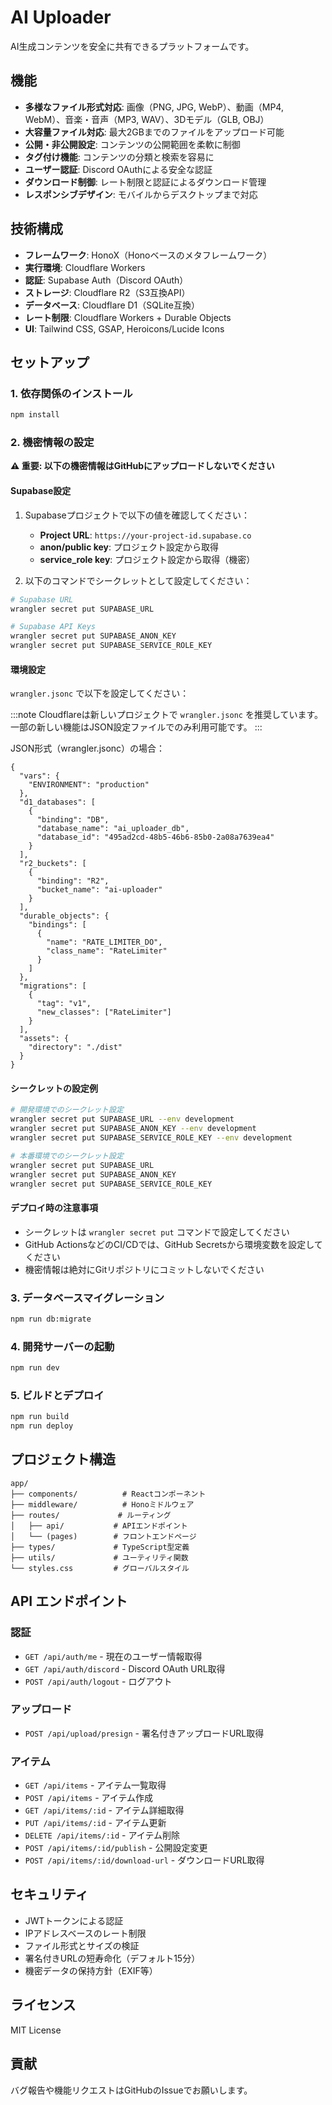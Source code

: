 # AI Uploader

AI生成コンテンツを安全に共有できるプラットフォームです。

## 機能

- **多様なファイル形式対応**: 画像（PNG, JPG, WebP）、動画（MP4, WebM）、音楽・音声（MP3, WAV）、3Dモデル（GLB, OBJ）
- **大容量ファイル対応**: 最大2GBまでのファイルをアップロード可能
- **公開・非公開設定**: コンテンツの公開範囲を柔軟に制御
- **タグ付け機能**: コンテンツの分類と検索を容易に
- **ユーザー認証**: Discord OAuthによる安全な認証
- **ダウンロード制御**: レート制限と認証によるダウンロード管理
- **レスポンシブデザイン**: モバイルからデスクトップまで対応

## 技術構成

- **フレームワーク**: HonoX（Honoベースのメタフレームワーク）
- **実行環境**: Cloudflare Workers
- **認証**: Supabase Auth（Discord OAuth）
- **ストレージ**: Cloudflare R2（S3互換API）
- **データベース**: Cloudflare D1（SQLite互換）
- **レート制限**: Cloudflare Workers + Durable Objects
- **UI**: Tailwind CSS, GSAP, Heroicons/Lucide Icons

## セットアップ

### 1. 依存関係のインストール

```bash
npm install
```

### 2. 機密情報の設定

**⚠️ 重要: 以下の機密情報はGitHubにアップロードしないでください**

#### Supabase設定

1. Supabaseプロジェクトで以下の値を確認してください：
   - **Project URL**: `https://your-project-id.supabase.co`
   - **anon/public key**: プロジェクト設定から取得
   - **service_role key**: プロジェクト設定から取得（機密）

2. 以下のコマンドでシークレットとして設定してください：

```bash
# Supabase URL
wrangler secret put SUPABASE_URL

# Supabase API Keys
wrangler secret put SUPABASE_ANON_KEY
wrangler secret put SUPABASE_SERVICE_ROLE_KEY
```

#### 環境設定

`wrangler.jsonc` で以下を設定してください：

:::note
Cloudflareは新しいプロジェクトで `wrangler.jsonc` を推奨しています。一部の新しい機能はJSON設定ファイルでのみ利用可能です。
:::

JSON形式（wrangler.jsonc）の場合：

```jsonc
{
  "vars": {
    "ENVIRONMENT": "production"
  },
  "d1_databases": [
    {
      "binding": "DB",
      "database_name": "ai_uploader_db",
      "database_id": "495ad2cd-48b5-46b6-85b0-2a08a7639ea4"
    }
  ],
  "r2_buckets": [
    {
      "binding": "R2",
      "bucket_name": "ai-uploader"
    }
  ],
  "durable_objects": {
    "bindings": [
      {
        "name": "RATE_LIMITER_DO",
        "class_name": "RateLimiter"
      }
    ]
  },
  "migrations": [
    {
      "tag": "v1",
      "new_classes": ["RateLimiter"]
    }
  ],
  "assets": {
    "directory": "./dist"
  }
}
```

#### シークレットの設定例

```bash
# 開発環境でのシークレット設定
wrangler secret put SUPABASE_URL --env development
wrangler secret put SUPABASE_ANON_KEY --env development
wrangler secret put SUPABASE_SERVICE_ROLE_KEY --env development

# 本番環境でのシークレット設定
wrangler secret put SUPABASE_URL
wrangler secret put SUPABASE_ANON_KEY
wrangler secret put SUPABASE_SERVICE_ROLE_KEY
```

#### デプロイ時の注意事項

- シークレットは `wrangler secret put` コマンドで設定してください
- GitHub ActionsなどのCI/CDでは、GitHub Secretsから環境変数を設定してください
- 機密情報は絶対にGitリポジトリにコミットしないでください

### 3. データベースマイグレーション

```bash
npm run db:migrate
```

### 4. 開発サーバーの起動

```bash
npm run dev
```

### 5. ビルドとデプロイ

```bash
npm run build
npm run deploy
```

## プロジェクト構造

```
app/
├── components/          # Reactコンポーネント
├── middleware/          # Honoミドルウェア
├── routes/             # ルーティング
│   ├── api/           # APIエンドポイント
│   └── (pages)        # フロントエンドページ
├── types/             # TypeScript型定義
├── utils/             # ユーティリティ関数
└── styles.css         # グローバルスタイル
```

## API エンドポイント

### 認証
- `GET /api/auth/me` - 現在のユーザー情報取得
- `GET /api/auth/discord` - Discord OAuth URL取得
- `POST /api/auth/logout` - ログアウト

### アップロード
- `POST /api/upload/presign` - 署名付きアップロードURL取得

### アイテム
- `GET /api/items` - アイテム一覧取得
- `POST /api/items` - アイテム作成
- `GET /api/items/:id` - アイテム詳細取得
- `PUT /api/items/:id` - アイテム更新
- `DELETE /api/items/:id` - アイテム削除
- `POST /api/items/:id/publish` - 公開設定変更
- `POST /api/items/:id/download-url` - ダウンロードURL取得

## セキュリティ

- JWTトークンによる認証
- IPアドレスベースのレート制限
- ファイル形式とサイズの検証
- 署名付きURLの短寿命化（デフォルト15分）
- 機密データの保持方針（EXIF等）

## ライセンス

MIT License

## 貢献

バグ報告や機能リクエストはGitHubのIssueでお願いします。
